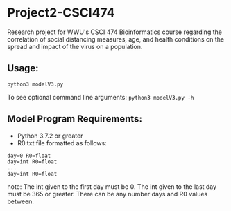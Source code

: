 # Project2-CSCI474

Research project for WWU's CSCI 474 Bioinformatics course regarding the correlation of social distancing measures, age, and health conditions on the spread and impact of the virus on a population.

## Usage:
`python3 modelV3.py`

To see optional command line arguments:
`python3 modelV3.py -h`

## Model Program Requirements:
- Python 3.7.2 or greater
- R0.txt file formatted as follows:
```
day=0 R0=float
day=int R0=float
...
day=int R0=float
```
note: The int given to the first day must be 0. The int given to the last day must be 365 or greater. There can be any number days and R0 values between.
